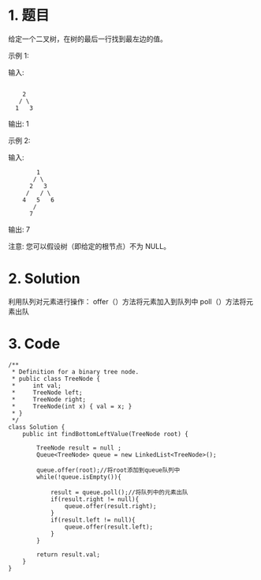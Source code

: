 # 1. 题目
给定一个二叉树，在树的最后一行找到最左边的值。

示例 1:

输入:
```

    2
   / \
  1   3

```
输出:
1
 

示例 2:

输入:


```
        1
       / \
      2   3
     /   / \
    4   5   6
       /
      7

```
输出:
7
 

注意: 您可以假设树（即给定的根节点）不为 NULL。
# 2. Solution
利用队列对元素进行操作：
offer（）方法将元素加入到队列中
poll（）方法将元素出队
# 3. Code
```
/**
 * Definition for a binary tree node.
 * public class TreeNode {
 *     int val;
 *     TreeNode left;
 *     TreeNode right;
 *     TreeNode(int x) { val = x; }
 * }
 */
class Solution {
    public int findBottomLeftValue(TreeNode root) {
        
        TreeNode result = null ;
        Queue<TreeNode> queue = new LinkedList<TreeNode>();
        
        queue.offer(root);//将root添加到queue队列中
        while(!queue.isEmpty()){
            
            result = queue.poll();//将队列中的元素出队
            if(result.right != null){
                queue.offer(result.right);
            }
            if(result.left != null){
                queue.offer(result.left);
            }
        }
        
        return result.val;
    }
}

```